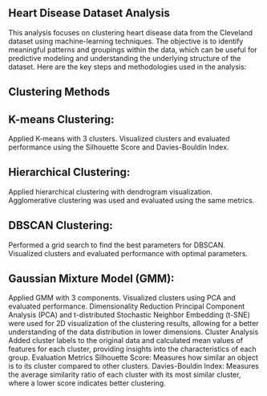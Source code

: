 ## Heart Disease Dataset Analysis

This analysis focuses on clustering heart disease data from the Cleveland dataset using machine-learning techniques. The objective is to identify meaningful patterns and groupings within the data, which can be useful for predictive modeling and understanding the underlying structure of the dataset. Here are the key steps and methodologies used in the analysis:

## Clustering Methods

## K-means Clustering:
Applied K-means with 3 clusters.
Visualized clusters and evaluated performance using the Silhouette Score and Davies-Bouldin Index.

## Hierarchical Clustering:
Applied hierarchical clustering with dendrogram visualization.
Agglomerative clustering was used and evaluated using the same metrics.

## DBSCAN Clustering:
Performed a grid search to find the best parameters for DBSCAN.
Visualized clusters and evaluated performance with optimal parameters.

## Gaussian Mixture Model (GMM):
Applied GMM with 3 components.
Visualized clusters using PCA and evaluated performance.
Dimensionality Reduction
Principal Component Analysis (PCA) and t-distributed Stochastic Neighbor Embedding (t-SNE) were used for 2D visualization of the clustering results, allowing for a better understanding of the data distribution in lower dimensions.
Cluster Analysis
Added cluster labels to the original data and calculated mean values of features for each cluster, providing insights into the characteristics of each group.
Evaluation Metrics
Silhouette Score: Measures how similar an object is to its cluster compared to other clusters.
Davies-Bouldin Index: Measures the average similarity ratio of each cluster with its most similar cluster, where a lower score indicates better clustering.
